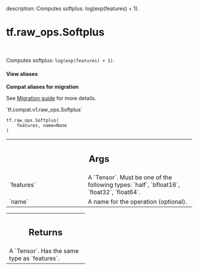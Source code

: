 description: Computes softplus: log(exp(features) + 1).

<div itemscope itemtype="http://developers.google.com/ReferenceObject">
<meta itemprop="name" content="tf.raw_ops.Softplus" />
<meta itemprop="path" content="Stable" />
</div>

# tf.raw_ops.Softplus

<!-- Insert buttons and diff -->

<table class="tfo-notebook-buttons tfo-api nocontent" align="left">

</table>



Computes softplus: `log(exp(features) + 1)`.

<section class="expandable">
  <h4 class="showalways">View aliases</h4>
  <p>
<b>Compat aliases for migration</b>
<p>See
<a href="https://www.tensorflow.org/guide/migrate">Migration guide</a> for
more details.</p>
<p>`tf.compat.v1.raw_ops.Softplus`</p>
</p>
</section>

<pre class="devsite-click-to-copy prettyprint lang-py tfo-signature-link">
<code>tf.raw_ops.Softplus(
    features, name=None
)
</code></pre>



<!-- Placeholder for "Used in" -->


<!-- Tabular view -->
 <table class="responsive fixed orange">
<colgroup><col width="214px"><col></colgroup>
<tr><th colspan="2"><h2 class="add-link">Args</h2></th></tr>

<tr>
<td>
`features`
</td>
<td>
A `Tensor`. Must be one of the following types: `half`, `bfloat16`, `float32`, `float64`.
</td>
</tr><tr>
<td>
`name`
</td>
<td>
A name for the operation (optional).
</td>
</tr>
</table>



<!-- Tabular view -->
 <table class="responsive fixed orange">
<colgroup><col width="214px"><col></colgroup>
<tr><th colspan="2"><h2 class="add-link">Returns</h2></th></tr>
<tr class="alt">
<td colspan="2">
A `Tensor`. Has the same type as `features`.
</td>
</tr>

</table>

